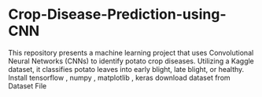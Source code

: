 # Crop-Disease-Prediction-using-CNN
 This repository presents a machine learning project that uses Convolutional Neural Networks (CNNs) to identify potato crop diseases. Utilizing a Kaggle dataset, it classifies potato leaves into early blight, late blight, or healthy. <br>
Install tensorflow  , numpy , matplotlib , keras 
download dataset from Dataset File
